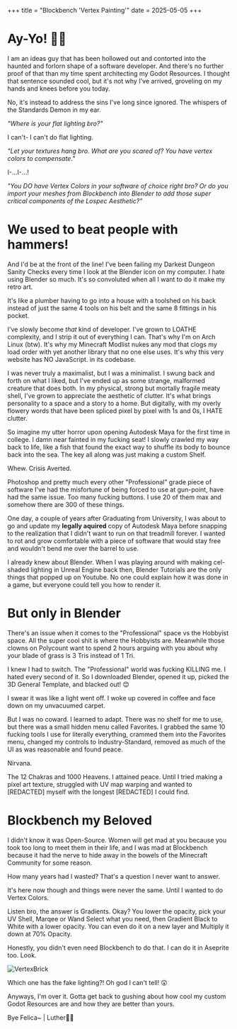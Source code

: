 +++
title = "Blockbench 'Vertex Painting'"
date = 2025-05-05
+++
# Ay-Yo! 👋🏿
I am an ideas guy that has been hollowed out and contorted into the haunted and forlorn shape of a software developer. And there's no further proof of that than my time spent architecting my Godot Resources. I thought that sentence sounded cool, but it's not why I've arrived, groveling on my hands and knees before you today.

No, it's instead to address the sins I've long since ignored. The whispers of the Standards Demon in my ear.

*"Where is your flat lighting bro?"*

I can't- I can't do flat lighting.

*"Let your textures hang bro. What are you scared of? You have vertex colors to compensate."*

I-...I-...!

*"You DO have Vertex Colors in your software of choice right bro? Or do you import your meshes from Blockbench into Blender to add those super critical components of the Lospec Aesthetic?"*

# We used to beat people with hammers!

And I'd be at the front of the line! I've been failing my Darkest Dungeon Sanity Checks every time I look at the Blender icon on my computer. I hate using Blender so much. It's so convoluted when all I want to do it make my retro art.

It's like a plumber having to go into a house with a toolshed on his back instead of just the same 4 tools on his belt and the same 8 fittings in his pocket.

I've slowly become *that* kind of developer. I've grown to LOATHE complexity, and I strip it out of everything I can. That's why I'm on Arch Linux (btw). It's why my Minecraft Modlist nukes any mod that clogs my load order with yet another library that no one else uses. It's why this very website has NO JavaScript. in its codebase.

I was never truly a maximalist, but I was a minimalist. I swung back and forth on what I liked, but I've ended up as some strange, malformed creature that does both. In my physical, strong but mortally fragile meaty shell, I've grown to appreciate the aesthetic of clutter. It's what brings personality to a space and a story to a home. But digitally, with my overly flowery words that have been spliced pixel by pixel with 1s and 0s, I HATE clutter.

So imagine my utter horror upon opening Autodesk Maya for the first time in college. I damn near fainted in my fucking seat! I slowly crawled my way back to life, like a fish that found the exact way to shuffle its body to bounce back into the sea. The key all along was just making a custom Shelf.

Whew. Crisis Averted.

Photoshop and pretty much every other "Professional" grade piece of software I've had the misfortune of being forced to use at gun-point, have had the same issue. Too many fucking buttons. I use 20 of them max and somehow there are 300 of these things.

One day, a couple of years after Graduating from University, I was about to go and update my **legally aquired** copy of Autodesk Maya before snapping to the realization that I didn't want to run on that treadmill forever. I wanted to rot and grow comfortable with a piece of software that would stay free and wouldn't bend me over the barrel to use.

I already knew about Blender. When I was playing around with making cel-shaded lighting in Unreal Engine back then, Blender Tutorials are the only things that popped up on Youtube. No one could explain how it was done in a game, but everyone could tell you how to render it.

# But only in Blender

There's an issue when it comes to the "Professional" space vs the Hobbyist space. All the super cool shit is where the Hobbyists are. Meanwhile those clowns on Polycount want to spend 2 hours arguing with you about why your blade of grass is 3 Tris instead of 1 Tri.

I knew I had to switch. The "Professional" world was fucking KILLING me. I hated every second of it. So I downloaded Blender, opened it up, picked the 3D General Template, and blacked out! :blush:

I swear it was like a light went off. I woke up covered in coffee and face down on my unvacuumed carpet. 

But I was no coward. I learned to adapt. There was no shelf for me to use, but there was a small hidden menu called Favorites. I grabbed the same 10 fucking tools I use for literally everything, crammed them into the Favorites menu, changed my controls to Industry-Standard, removed as much of the UI as was reasonable and found peace.

Nirvana.

The 12 Chakras and 1000 Heavens. I attained peace. Until I tried making a pixel art texture, struggled with UV map warping and wanted to [REDACTED] myself with the longest [REDACTED] I could find.

# Blockbench my Beloved

I didn't know it was Open-Source. Women will get mad at you because you took too long to meet them in their life, and I was mad at Blockbench because it had the nerve to hide away in the bowels of the Minecraft Community for some reason.

How many years had I wasted? That's a question I never want to answer.

It's here now though and things were never the same. Until I wanted to do Vertex Colors.

Listen bro, the answer is Gradients. Okay? You lower the opacity, pick your UV Shell, Marqee or Wand Select what you need, then Gradient Black to White with a lower opacity. You can even do it on a new layer and Multiply it down at 70% Opacity.

Honestly, you didn't even need Blockbench to do that. I can do it in Aseprite too. Look.

![VertexBrick](/blogImages/VertexPaintDiff.png "See? I'm not crazy!")

Which one has the fake lighting?! Oh god I can't tell! :astonished:

Anyways, I'm over it. Gotta get back to gushing about how cool my custom Godot Resources are and how they are better than yours.

Bye Felica~ | Luther✌🏿
